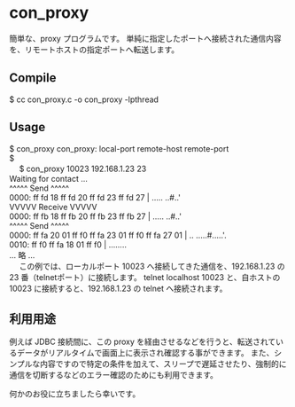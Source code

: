 con_proxy
====

簡単な、proxy プログラムです。
単純に指定したポートへ接続された通信内容を、リモートホストの指定ポートへ転送します。

## Compile 

$ cc con_proxy.c -o con_proxy -lpthread

## Usage

$ con_proxy
con_proxy: local-port remote-host remote-port  
$  
　
$ con_proxy 10023 192.168.1.23 23  
Waiting for contact ...   
                    ^^^^^ Send ^^^^^  
0000: ff fd 18 ff  fd 20 ff fd  23 ff fd 27               | ..... ..#..'  
                    VVVVV Receive VVVVV  
0000: ff fb 18 ff  fb 20 ff fb  23 ff fb 27               | ..... ..#..'  
                    ^^^^^ Send ^^^^^  
0000: ff fa 20 01  ff f0 ff fa  23 01 ff f0  ff fa 27 01  | .. .....#.....'.  
0010: ff f0 ff fa  18 01 ff f0                            | ........  
... 略 ...  
　
この例では、ローカルポート 10023 へ接続してきた通信を、192.168.1.23 の 23 番（telnetポート）に接続します。
telnet localhost 10023 と、自ホストの 10023 に接続すると、192.168.1.23 の telnet へ接続されます。

## 利用用途
例えば JDBC 接続間に、この proxy を経由させるなどを行うと、転送されているデータがリアルタイムで画面上に表示され確認する事ができます。
また、シンプルな内容ですので特定の条件を加えて、スリープで遅延させたり、強制的に通信を切断するなどのエラー確認のためにも利用できます。

何かのお役に立ちましたら幸いです。
